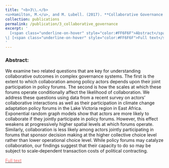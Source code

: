 ```yaml
---
title: "<b>3\\.</b> 
<u>Hamilton, M.</u>, and M. Lubell. (2017). **Collaborative Governance of Climate Change Adaptation Across Spatial and Institutional Scales.** Policy Studies Journal."
collection: publications
permalink: /publication/3_collaborative_governance
excerpt: '
  [<span class="underline-on-hover" style="color:#FF6F6F">Abstract</span>](../publication/3_collaborative_governance)
\| [<span class="underline-on-hover" style="color:#FF6F6F">Full text</span>](https://github.com/matthewlhamilton/matthewlhamilton.github.io/raw/master/images/Hamilton%20and%20Lubell-2018-Policy_Studies_Journal.pdf)
'
---
```


### Abstract:

<p>
We examine two related questions that are key for understanding collaborative outcomes in complex governance systems. The first is the extent to which collaboration among policy actors depends upon their joint participation in policy forums. The second is how the scales at which these forums operate conditionally affect the likelihood of collaboration. We address these questions using data from a recent survey on actors’ collaborative interactions as well as their participation in climate change adaptation policy forums in the Lake Victoria region in East Africa. Exponential random graph models show that actors are more likely to collaborate if they jointly participate in policy forums. However, this effect weakens at progressively higher spatial levels at which forums operate. Similarly, collaboration is less likely among actors jointly participating in forums that sponsor decision making at the higher collective choice level rather than lower operational choice level. While policy forums may catalyze collaboration, our findings suggest that their capacity to do so may be subject to scale‐dependent transaction costs of political contracting.
</p>

[<span class="underline-on-hover" style="color:#FF6F6F">Full text</span>](https://github.com/matthewlhamilton/matthewlhamilton.github.io/raw/master/images/Hamilton%20and%20Lubell-2018-Policy_Studies_Journal.pdf)
